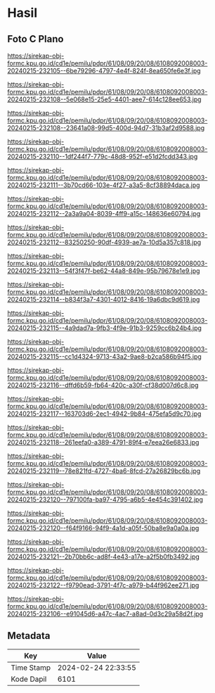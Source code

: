 # Hasil

## Foto C Plano

https://sirekap-obj-formc.kpu.go.id/cd1e/pemilu/pdpr/61/08/09/20/08/6108092008003-20240215-232105--6be79296-4797-4e4f-824f-8ea650fe6e3f.jpg

https://sirekap-obj-formc.kpu.go.id/cd1e/pemilu/pdpr/61/08/09/20/08/6108092008003-20240215-232108--5e068e15-25e5-4401-aee7-614c128ee653.jpg

https://sirekap-obj-formc.kpu.go.id/cd1e/pemilu/pdpr/61/08/09/20/08/6108092008003-20240215-232108--23641a08-99d5-400d-94d7-31b3af2d9588.jpg

https://sirekap-obj-formc.kpu.go.id/cd1e/pemilu/pdpr/61/08/09/20/08/6108092008003-20240215-232110--1df244f7-779c-48d8-952f-e51d2fcdd343.jpg

https://sirekap-obj-formc.kpu.go.id/cd1e/pemilu/pdpr/61/08/09/20/08/6108092008003-20240215-232111--3b70cd66-103e-4f27-a3a5-8cf38894daca.jpg

https://sirekap-obj-formc.kpu.go.id/cd1e/pemilu/pdpr/61/08/09/20/08/6108092008003-20240215-232112--2a3a9a04-8039-4ff9-a15c-148636e60794.jpg

https://sirekap-obj-formc.kpu.go.id/cd1e/pemilu/pdpr/61/08/09/20/08/6108092008003-20240215-232112--83250250-90df-4939-ae7a-10d5a357c818.jpg

https://sirekap-obj-formc.kpu.go.id/cd1e/pemilu/pdpr/61/08/09/20/08/6108092008003-20240215-232113--54f3f47f-be62-44a8-849e-95b79678e1e9.jpg

https://sirekap-obj-formc.kpu.go.id/cd1e/pemilu/pdpr/61/08/09/20/08/6108092008003-20240215-232114--b834f3a7-4301-4012-8416-19a6dbc9d619.jpg

https://sirekap-obj-formc.kpu.go.id/cd1e/pemilu/pdpr/61/08/09/20/08/6108092008003-20240215-232115--4a9dad7a-9fb3-4f9e-91b3-9259cc6b24b4.jpg

https://sirekap-obj-formc.kpu.go.id/cd1e/pemilu/pdpr/61/08/09/20/08/6108092008003-20240215-232115--cc1d4324-9713-43a2-9ae8-b2ca586b94f5.jpg

https://sirekap-obj-formc.kpu.go.id/cd1e/pemilu/pdpr/61/08/09/20/08/6108092008003-20240215-232116--dffd6b59-fb64-420c-a30f-cf38d007d6c8.jpg

https://sirekap-obj-formc.kpu.go.id/cd1e/pemilu/pdpr/61/08/09/20/08/6108092008003-20240215-232117--163703d6-2ec1-4942-9b84-475efa5d9c70.jpg

https://sirekap-obj-formc.kpu.go.id/cd1e/pemilu/pdpr/61/08/09/20/08/6108092008003-20240215-232118--261eefa0-a389-4791-89f4-e7eea26e6833.jpg

https://sirekap-obj-formc.kpu.go.id/cd1e/pemilu/pdpr/61/08/09/20/08/6108092008003-20240215-232119--78e821fd-4727-4ba6-8fcd-27a26829bc6b.jpg

https://sirekap-obj-formc.kpu.go.id/cd1e/pemilu/pdpr/61/08/09/20/08/6108092008003-20240215-232120--797100fa-ba97-4795-a6b5-4e454c391402.jpg

https://sirekap-obj-formc.kpu.go.id/cd1e/pemilu/pdpr/61/08/09/20/08/6108092008003-20240215-232120--f64f9166-94f9-4a1d-a05f-50ba8e9a0a0a.jpg

https://sirekap-obj-formc.kpu.go.id/cd1e/pemilu/pdpr/61/08/09/20/08/6108092008003-20240215-232121--2b70bb6c-ad8f-4e43-a17e-a2f5b0fb3492.jpg

https://sirekap-obj-formc.kpu.go.id/cd1e/pemilu/pdpr/61/08/09/20/08/6108092008003-20240215-232122--f9790ead-3791-4f7c-a979-b44f962ee271.jpg

https://sirekap-obj-formc.kpu.go.id/cd1e/pemilu/pdpr/61/08/09/20/08/6108092008003-20240215-232106--e91045d6-a47c-4ac7-a8ad-0d3c29a58d2f.jpg


## Metadata

| Key        | Value               |
| ---------- | ------------------- |
| Time Stamp | 2024-02-24 22:33:55 |
| Kode Dapil | 6101                |



